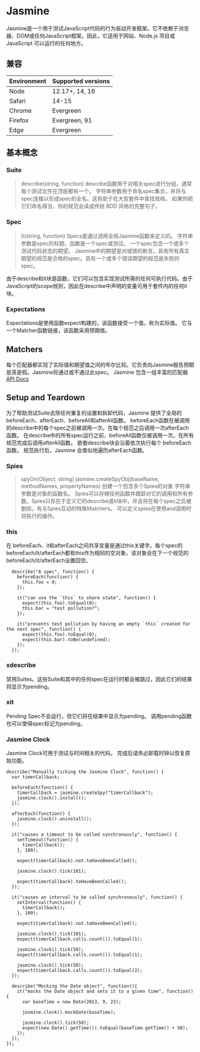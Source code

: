 # Jasmine
Jasmine是一个用于测试JavaScript代码的行为驱动开发框架。它不依赖于浏览器、DOM或任何JavaScript框架。因此，它适用于网站、Node.js 项目或 JavaScript 可以运行的任何地方。

## 兼容
Environment|Supported versions
--|--
Node|12.17+, 14, 16
Safari|14-15
Chrome|Evergreen
Firefox|Evergreen, 91
Edge|Evergreen

## 基本概念
### Suite
> describe(string, function)
describe函数用于对相关spec进行分组，通常每个测试文件在顶层都有一个。
字符串参数用于命名spec集合，并将与spec连接以形成spec的全名。这有助于在大型套件中查找规格。
如果你把它们命名得当，你的规范会读成传统 BDD 风格的完整句子。
### Spec
> it(string, function) 
Specs是通过调用全局Jasmine函数来定义的。
字符串参数是spec的标题，函数是一个spec或测试。 一个spec包含一个或多个测试代码状态的期望。
Jasmine中的期望是对或错的断言。具有所有真实期望的规范是合格的spec。具有一个或多个错误期望的规范是失败的spec。

由于describe和it块是函数，它们可以包含实现测试所需的任何可执行代码。由于JavaScript的scope规则，因此在describe中声明的变量可用于套件内的任何it块。

### Expectations
Expectations是使用函数expect构建的，该函数接受一个值，称为实际值。 它与一个Matcher函数链接，该函数采用预期值。
## Matchers
每个匹配器都实现了实际值和期望值之间的布尔比较。它负责向Jasmine报告预期是真是假。Jasmine将通过或不通过此spec。
Jasmine 包含一组丰富的匹配器 [API Docs](https://jasmine.github.io/api/edge/matchers.html)
## Setup and Teardown
为了帮助测试Suite去除任何重复的设置和拆卸代码，Jasmine 提供了全局的beforeEach、afterEach、beforeAll和afterAll函数。
beforeEach函数在被调用的describe中的每个spec之前被调用一次。在每个规范之后调用一次afterEach 函数。
在describe中的所有spec运行之前，beforeAll函数仅被调用一次。在所有规范完成后调用afterAll函数。
嵌套describe块会沿着依次执行每个 beforeEach 函数。 规范执行后，Jasmine 会类似地遍历afterEach函数。

### Spies
> spyOn(Object, string)
> jasmine.createSpyObj(baseName, methodNames, propertyNames)  创建一个包含多个Spies的对象
字符串参数是对象的函数名。
Spies可以存根任何函数并跟踪对它的调用和所有参数。Spies只存在于定义它的describe或it块中，并且将在每个spec之后被删除。有与Spies互动的特殊Matchers。
可以定义spies在使用and调用时将执行的操作。

### this
在 beforeEach、it和afterEach之间共享变量是通过this关键字。每个spec的beforeEach/it/afterEach都有this作为相同的空对象，该对象会在下一个规范的beforeEach/it/afterEach设置回空。
```
  describe("A spec", function() {
    beforeEach(function() {
      this.foo = 0;
    });
    
    it("can use the `this` to share state", function() {
      expect(this.foo).toEqual(0);
      this.bar = "test pollution?";
    });
    
    it("prevents test pollution by having an empty `this` created for the next spec", function() {
      expect(this.foo).toEqual(0);
      expect(this.bar).toBe(undefined);
    });
  });
```

### xdescribe
禁用Suites。这些Suite和其中的任何spec在运行时都会被跳过，因此它们的结果将显示为pending。

### xit
Pending Spec不会运行，但它们将在结果中显示为pending。
调用pending函数也可以使得spec标记为pending。

### Jasmine Clock
Jasmine Clock可用于测试与时间相关的代码。
完成后请务必卸载时钟以恢复原始功能。
```
describe("Manually ticking the Jasmine Clock", function() {
  var timerCallback;

  beforeEach(function() {
    timerCallback = jasmine.createSpy("timerCallback");
    jasmine.clock().install();
  });

  afterEach(function() {
    jasmine.clock().uninstall();
  });

  it("causes a timeout to be called synchronously", function() {
    setTimeout(function() {
      timerCallback();
    }, 100);

    expect(timerCallback).not.toHaveBeenCalled();

    jasmine.clock().tick(101);

    expect(timerCallback).toHaveBeenCalled();
  });

  it("causes an interval to be called synchronously", function() {
    setInterval(function() {
      timerCallback();
    }, 100);

    expect(timerCallback).not.toHaveBeenCalled();

    jasmine.clock().tick(101);
    expect(timerCallback.calls.count()).toEqual(1);

    jasmine.clock().tick(50);
    expect(timerCallback.calls.count()).toEqual(1);

    jasmine.clock().tick(50);
    expect(timerCallback.calls.count()).toEqual(2);
  });

  describe("Mocking the Date object", function(){
    it("mocks the Date object and sets it to a given time", function() {
      var baseTime = new Date(2013, 9, 23);

      jasmine.clock().mockDate(baseTime);

      jasmine.clock().tick(50);
      expect(new Date().getTime()).toEqual(baseTime.getTime() + 50);
    });
  });
});
```

